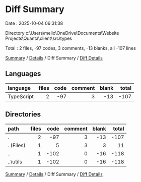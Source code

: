 # Diff Summary

Date : 2025-10-04 06:31:38

Directory c:\\Users\\melio\\OneDrive\\Documents\\Website Projects\\Quanta\\client\\src\\types

Total : 2 files,  -97 codes, 3 comments, -13 blanks, all -107 lines

[Summary](results.md) / [Details](details.md) / Diff Summary / [Diff Details](diff-details.md)

## Languages
| language | files | code | comment | blank | total |
| :--- | ---: | ---: | ---: | ---: | ---: |
| TypeScript | 2 | -97 | 3 | -13 | -107 |

## Directories
| path | files | code | comment | blank | total |
| :--- | ---: | ---: | ---: | ---: | ---: |
| . | 2 | -97 | 3 | -13 | -107 |
| . (Files) | 1 | 5 | 3 | 3 | 11 |
| .. | 1 | -102 | 0 | -16 | -118 |
| ..\\utils | 1 | -102 | 0 | -16 | -118 |

[Summary](results.md) / [Details](details.md) / Diff Summary / [Diff Details](diff-details.md)